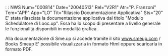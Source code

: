  :  : NWS Num="000814" Date="20040513" Rel="V2R1" Atr="P. Franzoni" Tem="APP" App="LO" Tit="Rilascio Documentazione Applicativa" Sts="20"
E' stata rilasciata la documentazione applicativa dal titolo "Modulo Schedulatore di Looc.up".
Essa ha lo scopo di presentare a livello generale le funzionalità disponibili in modalità grafica.

Alla documentazione di Sme.up si accede tramite il sito www.smeup.com / Books Smeup E' possibile visualizzarla in formato Html oppure scaricarla in formato PDF.
